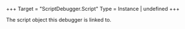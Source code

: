 +++
Target = "ScriptDebugger.Script"
Type = Instance | undefined
+++

The script object this debugger is linked to.